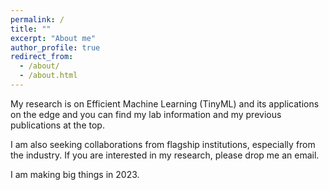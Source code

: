 ```yaml
---
permalink: /
title: ""
excerpt: "About me"
author_profile: true
redirect_from: 
  - /about/
  - /about.html
---
```


My research is on Efficient Machine Learning (TinyML) and its applications on the edge and you can find my lab information and my previous publications at the top. 

I am also seeking collaborations from flagship institutions, especially from the industry. If you are interested in my research, please drop me an email. 

I am making big things in 2023.



